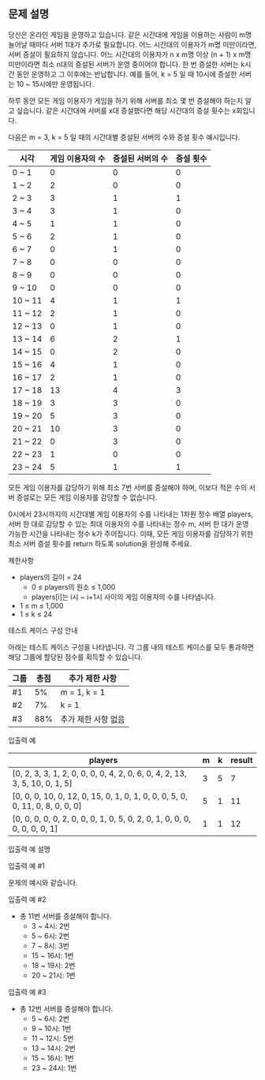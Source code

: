 ## 문제 설명

당신은 온라인 게임을 운영하고 있습니다. 같은 시간대에 게임을 이용하는 사람이 m명 늘어날 때마다 서버 1대가 추가로 필요합니다. 어느 시간대의 이용자가 m명 미만이라면, 서버 증설이 필요하지 않습니다. 어느 시간대의 이용자가 n x m명 이상 (n + 1) x m명 미만이라면 최소 n대의 증설된 서버가 운영 중이어야 합니다. 한 번 증설한 서버는 k시간 동안 운영하고 그 이후에는 반납합니다. 예를 들어, k = 5 일 때 10시에 증설한 서버는 10 ~ 15시에만 운영됩니다.

하루 동안 모든 게임 이용자가 게임을 하기 위해 서버를 최소 몇 번 증설해야 하는지 알고 싶습니다. 같은 시간대에 서버를 x대 증설했다면 해당 시간대의 증설 횟수는 x회입니다.

다음은 m = 3, k = 5 일 때의 시간대별 증설된 서버의 수와 증설 횟수 예시입니다.

| 시각      | 게임 이용자의 수 | 증설된 서버의 수 | 증설 횟수 |
|---------|-----------|-----------|-------|
| 0 ~ 1   | 0         | 0         | 0     |
| 1 ~ 2   | 2         | 0         | 0     |
| 2 ~ 3   | 3         | 1         | 1     |
| 3 ~ 4   | 3         | 1         | 0     |
| 4 ~ 5   | 1         | 1         | 0     |
| 5 ~ 6   | 2         | 1         | 0     |
| 6 ~ 7   | 0         | 1         | 0     |
| 7 ~ 8   | 0         | 0         | 0     |
| 8 ~ 9   | 0         | 0         | 0     |
| 9 ~ 10  | 0         | 0         | 0     |
| 10 ~ 11 | 4         | 1         | 1     |
| 11 ~ 12 | 2         | 1         | 0     |
| 12 ~ 13 | 0         | 1         | 0     |
| 13 ~ 14 | 6         | 2         | 1     |
| 14 ~ 15 | 0         | 2         | 0     |
| 15 ~ 16 | 4         | 1         | 0     |
| 16 ~ 17 | 2         | 1         | 0     |
| 17 ~ 18 | 13        | 4         | 3     |
| 18 ~ 19 | 3         | 3         | 0     |
| 19 ~ 20 | 5         | 3         | 0     |
| 20 ~ 21 | 10        | 3         | 0     |
| 21 ~ 22 | 0         | 3         | 0     |
| 22 ~ 23 | 1         | 0         | 0     |
| 23 ~ 24 | 5         | 1         | 1     |

모든 게임 이용자를 감당하기 위해 최소 7번 서버를 증설해야 하며, 이보다 적은 수의 서버 증설로는 모든 게임 이용자를 감당할 수 없습니다.

0시에서 23시까지의 시간대별 게임 이용자의 수를 나타내는 1차원 정수 배열 players, 서버 한 대로 감당할 수 있는 최대 이용자의 수를 나타내는 정수 m, 서버 한 대가 운영 가능한 시간을 나타내는 정수 k가 주어집니다. 이때, 모든 게임 이용자를 감당하기 위한 최소 서버 증설 횟수를 return 하도록 solution을 완성해 주세요.

제한사항

- players의 길이 = 24
  - 0 ≤ players의 원소 ≤ 1,000
  - players[i]는 i시 ~ i+1시 사이의 게임 이용자의 수를 나타냅니다.
- 1 ≤ m ≤ 1,000
- 1 ≤ k ≤ 24

테스트 케이스 구성 안내

아래는 테스트 케이스 구성을 나타냅니다. 각 그룹 내의 테스트 케이스를 모두 통과하면 해당 그룹에 할당된 점수를 획득할 수 있습니다.

| 그룹 | 총점  | 추가 제한 사항     |
|----|-----|--------------|
| #1 | 5%  | m = 1, k = 1 |
| #2 | 7%  | k = 1        |
| #3 | 88% | 추가 제한 사항 없음  |

입출력 예

| players                                                                      | m | k | result |
|------------------------------------------------------------------------------|---|---|--------|
| [0, 2, 3, 3, 1, 2, 0, 0, 0, 0, 4, 2, 0, 6, 0, 4, 2, 13, 3, 5, 10, 0, 1, 5]   | 3 | 5 | 7      |
| [0, 0, 0, 10, 0, 12, 0, 15, 0, 1, 0, 1, 0, 0, 0, 5, 0, 0, 11, 0, 8, 0, 0, 0] | 5 | 1 | 11     |
| [0, 0, 0, 0, 0, 2, 0, 0, 0, 1, 0, 5, 0, 2, 0, 1, 0, 0, 0, 0, 0, 0, 0, 1]     | 1 | 1 | 12     |

입출력 예 설명

입출력 예 #1

문제의 예시와 같습니다.

입출력 예 #2

- 총 11번 서버를 증설해야 합니다.
  - 3 ~ 4시: 2번
  - 5 ~ 6시: 2번
  - 7 ~ 8시: 3번
  - 15 ~ 16시: 1번
  - 18 ~ 19시: 2번
  - 20 ~ 21시: 1번

입출력 예 #3

- 총 12번 서버를 증설해야 합니다.
  - 5 ~ 6시: 2번
  - 9 ~ 10시: 1번
  - 11 ~ 12시: 5번
  - 13 ~ 14시: 2번
  - 15 ~ 16시: 1번
  - 23 ~ 24시: 1번

